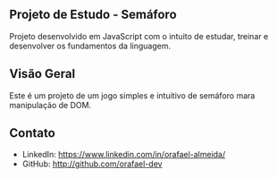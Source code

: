 ## Projeto de Estudo - Semáforo

Projeto desenvolvido em JavaScript com o intuito de estudar, treinar e desenvolver os fundamentos da linguagem.

## Visão Geral

Este é um projeto de um jogo simples e intuitivo de semáforo mara manipulação de DOM.


## Contato

- LinkedIn: https://www.linkedin.com/in/orafael-almeida/
- GitHub: http://github.com/orafael-dev
